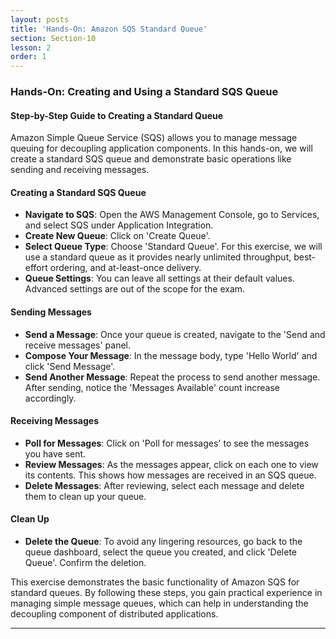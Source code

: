 ```yaml
---
layout: posts
title: 'Hands-On: Amazon SQS Standard Queue'
section: Section-10
lesson: 2
order: 1
---
```


### Hands-On: Creating and Using a Standard SQS Queue

#### Step-by-Step Guide to Creating a Standard Queue

Amazon Simple Queue Service (SQS) allows you to manage message queuing for decoupling application components. In this hands-on, we will create a standard SQS queue and demonstrate basic operations like sending and receiving messages.

<!-- pagebreak -->

#### Creating a Standard SQS Queue

- **Navigate to SQS**: Open the AWS Management Console, go to Services, and select SQS under Application Integration.
- **Create New Queue**: Click on 'Create Queue'.
- **Select Queue Type**: Choose 'Standard Queue'. For this exercise, we will use a standard queue as it provides nearly unlimited throughput, best-effort ordering, and at-least-once delivery.
- **Queue Settings**: You can leave all settings at their default values. Advanced settings are out of the scope for the exam.

<!-- pagebreak -->

#### Sending Messages

- **Send a Message**: Once your queue is created, navigate to the 'Send and receive messages' panel.
- **Compose Your Message**: In the message body, type 'Hello World' and click 'Send Message'.
- **Send Another Message**: Repeat the process to send another message. After sending, notice the 'Messages Available' count increase accordingly.

<!-- pagebreak -->

#### Receiving Messages

- **Poll for Messages**: Click on 'Poll for messages' to see the messages you have sent.
- **Review Messages**: As the messages appear, click on each one to view its contents. This shows how messages are received in an SQS queue.
- **Delete Messages**: After reviewing, select each message and delete them to clean up your queue.

<!-- pagebreak -->

#### Clean Up

- **Delete the Queue**: To avoid any lingering resources, go back to the queue dashboard, select the queue you created, and click 'Delete Queue'. Confirm the deletion.

This exercise demonstrates the basic functionality of Amazon SQS for standard queues. By following these steps, you gain practical experience in managing simple message queues, which can help in understanding the decoupling component of distributed applications.

---
